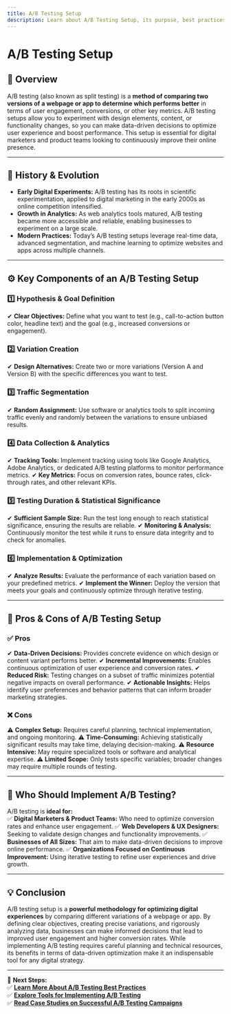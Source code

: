 ```yaml
---
title: A/B Testing Setup
description: Learn about A/B Testing Setup, its purpose, best practices, and how to implement an effective testing framework.
---
```


# **A/B Testing Setup**

## **📌 Overview**  
A/B testing (also known as split testing) is a **method of comparing two versions of a webpage or app to determine which performs better** in terms of user engagement, conversions, or other key metrics. A/B testing setups allow you to experiment with design elements, content, or functionality changes, so you can make data-driven decisions to optimize user experience and boost performance. This setup is essential for digital marketers and product teams looking to continuously improve their online presence.

---

## **📜 History & Evolution**  
- **Early Digital Experiments:** A/B testing has its roots in scientific experimentation, applied to digital marketing in the early 2000s as online competition intensified.
- **Growth in Analytics:** As web analytics tools matured, A/B testing became more accessible and reliable, enabling businesses to experiment on a large scale.
- **Modern Practices:** Today’s A/B testing setups leverage real-time data, advanced segmentation, and machine learning to optimize websites and apps across multiple channels.

---

## **⚙️ Key Components of an A/B Testing Setup**

### **1️⃣ Hypothesis & Goal Definition**
✔ **Clear Objectives:** Define what you want to test (e.g., call-to-action button color, headline text) and the goal (e.g., increased conversions or engagement).

### **2️⃣ Variation Creation**
✔ **Design Alternatives:** Create two or more variations (Version A and Version B) with the specific differences you want to test.

### **3️⃣ Traffic Segmentation**
✔ **Random Assignment:** Use software or analytics tools to split incoming traffic evenly and randomly between the variations to ensure unbiased results.

### **4️⃣ Data Collection & Analytics**
✔ **Tracking Tools:** Implement tracking using tools like Google Analytics, Adobe Analytics, or dedicated A/B testing platforms to monitor performance metrics.
✔ **Key Metrics:** Focus on conversion rates, bounce rates, click-through rates, and other relevant KPIs.

### **5️⃣ Testing Duration & Statistical Significance**
✔ **Sufficient Sample Size:** Run the test long enough to reach statistical significance, ensuring the results are reliable.
✔ **Monitoring & Analysis:** Continuously monitor the test while it runs to ensure data integrity and to check for anomalies.

### **6️⃣ Implementation & Optimization**
✔ **Analyze Results:** Evaluate the performance of each variation based on your predefined metrics.
✔ **Implement the Winner:** Deploy the version that meets your goals and continuously optimize through iterative testing.

---

## **🔄 Pros & Cons of A/B Testing Setup**

### **✅ Pros**
✔ **Data-Driven Decisions:** Provides concrete evidence on which design or content variant performs better.
✔ **Incremental Improvements:** Enables continuous optimization of user experience and conversion rates.
✔ **Reduced Risk:** Testing changes on a subset of traffic minimizes potential negative impacts on overall performance.
✔ **Actionable Insights:** Helps identify user preferences and behavior patterns that can inform broader marketing strategies.

### **❌ Cons**
⚠ **Complex Setup:** Requires careful planning, technical implementation, and ongoing monitoring.
⚠ **Time-Consuming:** Achieving statistically significant results may take time, delaying decision-making.
⚠ **Resource Intensive:** May require specialized tools or software and analytical expertise.
⚠ **Limited Scope:** Only tests specific variables; broader changes may require multiple rounds of testing.

---

## **🎯 Who Should Implement A/B Testing?**  
A/B testing is **ideal for:**  
✅ **Digital Marketers & Product Teams:** Who need to optimize conversion rates and enhance user engagement.
✅ **Web Developers & UX Designers:** Seeking to validate design changes and functionality improvements.
✅ **Businesses of All Sizes:** That aim to make data-driven decisions to improve online performance.
✅ **Organizations Focused on Continuous Improvement:** Using iterative testing to refine user experiences and drive growth.

---

## **💡 Conclusion**  
A/B testing setup is a **powerful methodology for optimizing digital experiences** by comparing different variations of a webpage or app. By defining clear objectives, creating precise variations, and rigorously analyzing data, businesses can make informed decisions that lead to improved user engagement and higher conversion rates. While implementing A/B testing requires careful planning and technical resources, its benefits in terms of data-driven optimization make it an indispensable tool for any digital strategy.

---

🚀 **Next Steps:**  
✅ **[Learn More About A/B Testing Best Practices](#)**  
✅ **[Explore Tools for Implementing A/B Testing](#)**  
✅ **[Read Case Studies on Successful A/B Testing Campaigns](#)**
